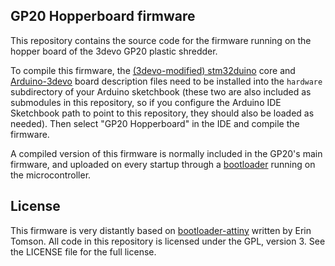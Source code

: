 GP20 Hopperboard firmware
-------------------------
This repository contains the source code for the firmware running on the
hopper board of the 3devo GP20 plastic shredder.

To compile this firmware, the
[(3devo-modified) stm32duino](https://github.com/3devo/Arduino_Core_STM32)
core and [Arduino-3devo](https://github.com/3devo/Arduino-3devo) board
description files need to be installed into the `hardware` subdirectory
of your Arduino sketchbook (these two are also included as submodules in
this repository, so if you configure the Arduino IDE Sketchbook path to
point to this repository, they should also be loaded as needed). Then
select "GP20 Hopperboard" in the IDE and compile the firmware.

A compiled version of this firmware is normally included in the GP20's
main firmware, and uploaded on every startup through
a [bootloader](https://github.com/3devo/ChildbusBootloader) running on the
microcontroller.

License
-------
This firmware is very distantly based on
[bootloader-attiny](https://github.com/modulolabs/bootloader-attiny)
written by Erin Tomson. All code in this repository  is licensed under
the GPL, version 3. See the LICENSE file for the full license.
